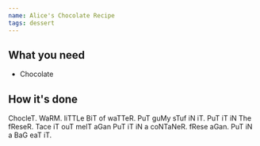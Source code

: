 ```yaml
---
name: Alice's Chocolate Recipe
tags: dessert
---
```


## What you need

* Chocolate

<!-- break -->

## How it's done

ChocleT.
WaRM.
liTTLe BiT of waTTeR.
PuT guMy sTuf iN iT.
PuT iT iN The fReseR.
Tace iT ouT
melT aGan
PuT iT iN a coNTaNeR.
fRese aGan.
PuT iN a BaG
eaT iT.
